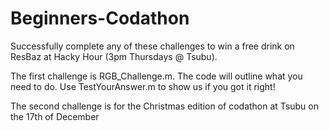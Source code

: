 # Beginners-Codathon

Successfully complete any of these challenges to win a free drink on ResBaz at Hacky Hour (3pm Thursdays @ Tsubu).

The first challenge is RGB_Challenge.m. The code will outline what you need to do. Use TestYourAnswer.m to show us if you got it right!

The second challenge is for the Christmas edition of codathon at Tsubu on the 17th of December
